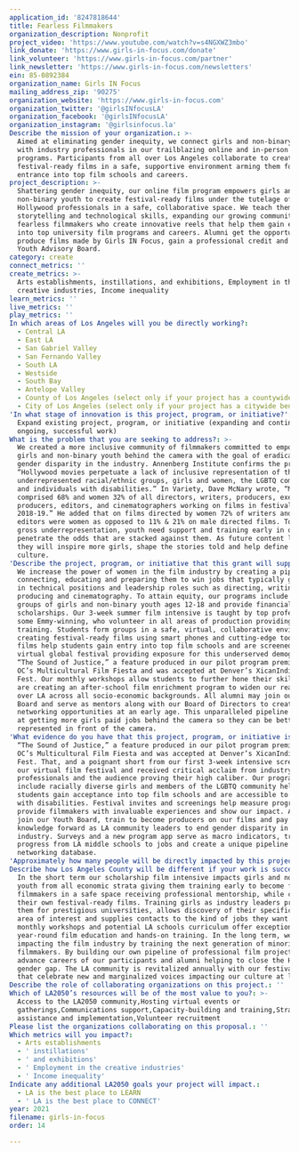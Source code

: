 ```yaml
---
application_id: '8247818644'
title: Fearless Filmmakers
organization_description: Nonprofit
project_video: 'https://www.youtube.com/watch?v=s4NGXWZ3mbo'
link_donate: 'https://www.girls-in-focus.com/donate'
link_volunteer: 'https://www.girls-in-focus.com/partner'
link_newsletter: 'https://www.girls-in-focus.com/newsletters'
ein: 85-0892384
organization_name: Girls IN Focus
mailing_address_zip: '90275'
organization_website: 'https://www.girls-in-focus.com'
organization_twitter: '@girlsINfocusLA'
organization_facebook: '@girlsINfocusLA'
organization_instagram: '@girlsinfocus.la'
Describe the mission of your organization.: >-
  Aimed at eliminating gender inequity, we connect girls and non-binary youth
  with industry professionals in our trailblazing online and in-person film
  programs. Participants from all over Los Angeles collaborate to create
  festival-ready films in a safe, supportive environment arming them for
  entrance into top film schools and careers. 
project_description: >-
  Shattering gender inequity, our online film program empowers girls and
  non-binary youth to create festival-ready films under the tutelage of
  Hollywood professionals in a safe, collaborative space. We teach them
  storytelling and technological skills, expanding our growing community of
  fearless filmmakers who create innovative reels that help them gain entrance
  into top university film programs and careers. Alumni get the opportunity to
  produce films made by Girls IN Focus, gain a professional credit and join our
  Youth Advisory Board.
category: create
connect_metrics: ''
create_metrics: >-
  Arts establishments, instillations, and exhibitions, Employment in the
  creative industries, Income inequality
learn_metrics: ''
live_metrics: ''
play_metrics: ''
In which areas of Los Angeles will you be directly working?:
  - Central LA
  - East LA
  - San Gabriel Valley
  - San Fernando Valley
  - South LA
  - Westside
  - South Bay
  - Antelope Valley
  - County of Los Angeles (select only if your project has a countywide benefit)
  - City of Los Angeles (select only if your project has a citywide benefit)
'In what stage of innovation is this project, program, or initiative?': >-
  Expand existing project, program, or initiative (expanding and continuing
  ongoing, successful work)
What is the problem that you are seeking to address?: >-
  We created a more inclusive community of filmmakers committed to empowering
  girls and non-binary youth behind the camera with the goal of eradicating
  gender disparity in the industry. Annenberg Institute confirms the problem:
  “Hollywood movies perpetuate a lack of inclusive representation of those from
  underrepresented racial/ethnic groups, girls and women, the LGBTQ community,
  and individuals with disabilities.” In Variety, Dave McNary wrote, “Men
  comprised 68% and women 32% of all directors, writers, producers, executive
  producers, editors, and cinematographers working on films in festivals in
  2018-19.” He added that on films directed by women 72% of writers and 45% of
  editors were women as opposed to 11% & 21% on male directed films. To end the
  gross underrepresentation, youth need support and training early in order to
  penetrate the odds that are stacked against them. As future content leaders
  they will inspire more girls, shape the stories told and help define our
  culture.
'Describe the project, program, or initiative that this grant will support to address the problem identified.': >-
  We increase the power of women in the film industry by creating a pipeline
  connecting, educating and preparing them to win jobs that typically go to men
  in technical positions and leadership roles such as directing, writing,
  producing and cinematography. To attain equity, our programs include diverse
  groups of girls and non-binary youth ages 12-18 and provide financial hardship
  scholarships. Our 3-week summer film intensive is taught by top professionals,
  some Emmy-winning, who volunteer in all areas of production providing crucial
  training. Students form groups in a safe, virtual, collaborative environment
  creating festival-ready films using smart phones and cutting-edge tools. These
  films help students gain entry into top film schools and are screened at our
  virtual global festival providing exposure for this underserved demographic.
  “The Sound of Justice,” a feature produced in our pilot program premiered at
  OC’s Multicultural Film Fiesta and was accepted at Denver’s XicanIndie Film
  Fest. Our monthly workshops allow students to further hone their skills and we
  are creating an after-school film enrichment program to widen our reach all
  over LA across all socio-economic backgrounds. All alumni may join our Youth
  Board and serve as mentors along with our Board of Directors to create
  networking opportunities at an early age. This unparalleled pipeline is aimed
  at getting more girls paid jobs behind the camera so they can be better
  represented in front of the camera.  
'What evidence do you have that this project, program, or initiative is or will be successful, and how will you define and measure success?': >-
  “The Sound of Justice,” a feature produced in our pilot program premiered at
  OC’s Multicultural Film Fiesta and was accepted at Denver’s XicanIndie Film
  Fest. That, and a poignant short from our first 3-week intensive screened at
  our virtual film festival and received critical acclaim from industry
  professionals and the audience proving their high caliber. Our programs which
  include racially diverse girls and members of the LGBTQ community help
  students gain acceptance into top film schools and are accessible to those
  with disabilities. Festival invites and screenings help measure progress,
  provide filmmakers with invaluable experiences and show our impact. Alumni may
  join our Youth Board, train to become producers on our films and pay their
  knowledge forward as LA community leaders to end gender disparity in the film
  industry. Surveys and a new program app serve as macro indicators, tracking
  progress from LA middle schools to jobs and create a unique pipeline and
  networking database.
'Approximately how many people will be directly impacted by this project, program, or initiative?': '25000'
Describe how Los Angeles County will be different if your work is successful.: >-
  In the short term our scholarship film intensive impacts girls and non-binary
  youth from all economic strata giving them training early to become fearless
  filmmakers in a safe space receiving professional mentorship, while creating
  their own festival-ready films. Training girls as industry leaders prepares
  them for prestigious universities, allows discovery of their specific niche
  area of interest and supplies contacts to the kind of jobs they want. Our
  monthly workshops and potential LA schools curriculum offer exceptional
  year-round film education and hands-on training. In the long term, we are
  impacting the film industry by training the next generation of minority
  filmmakers. By building our own pipeline of professional film projects we
  advance careers of our participants and alumni helping to close the Hollywood
  gender gap. The LA community is revitalized annually with our festival films
  that celebrate new and marginalized voices impacting our culture at large.
Describe the role of collaborating organizations on this project.: ''
Which of LA2050’s resources will be of the most value to you?: >-
  Access to the LA2050 community,Hosting virtual events or
  gatherings,Communications support,Capacity-building and training,Strategy
  assistance and implementation,Volunteer recruitment
Please list the organizations collaborating on this proposal.: ''
Which metrics will you impact?:
  - Arts establishments
  - ' instillations'
  - ' and exhibitions'
  - ' Employment in the creative industries'
  - ' Income inequality'
Indicate any additional LA2050 goals your project will impact.:
  - LA is the best place to LEARN
  - ' LA is the best place to CONNECT'
year: 2021
filename: girls-in-focus
order: 14

---
```

